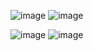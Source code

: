 ![image](https://github.com/Lagman54/MovieLib/assets/90492347/95eb3cdc-8f87-4895-96e8-0e042fd28b11) ![image](https://github.com/Lagman54/MovieLib/assets/90492347/c0a52e99-b59c-4164-a362-f2b6ffe5ba4c) 

![image](https://github.com/Lagman54/MovieLib/assets/90492347/bff08b93-54a3-484b-89f2-3166bec5b3b9) ![image](https://github.com/Lagman54/MovieLib/assets/90492347/5b1e8137-1f0d-4972-a069-fdae9d107433) 


